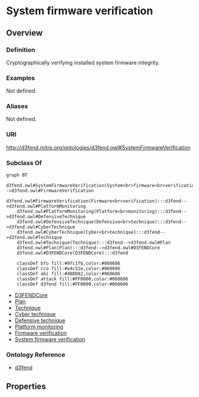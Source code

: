 # System firmware verification

## Overview

### Definition
Cryptographically verifying installed system firmware integrity.

### Examples
Not defined.

### Aliases
Not defined.

### URI
http://d3fend.mitre.org/ontologies/d3fend.owl#SystemFirmwareVerification

### Subclass Of
```mermaid
graph BT
    d3fend.owl#SystemFirmwareVerification(System<br>firmware<br>verification):::d3fend-->d3fend.owl#FirmwareVerification
    d3fend.owl#FirmwareVerification(Firmware<br>verification):::d3fend-->d3fend.owl#PlatformMonitoring
    d3fend.owl#PlatformMonitoring(Platform<br>monitoring):::d3fend-->d3fend.owl#DefensiveTechnique
    d3fend.owl#DefensiveTechnique(Defensive<br>technique):::d3fend-->d3fend.owl#CyberTechnique
    d3fend.owl#CyberTechnique(Cyber<br>technique):::d3fend-->d3fend.owl#Technique
    d3fend.owl#Technique(Technique):::d3fend-->d3fend.owl#Plan
    d3fend.owl#Plan(Plan):::d3fend-->d3fend.owl#D3FENDCore
    d3fend.owl#D3FENDCore(D3FENDCore):::d3fend
    
    classDef bfo fill:#97c1fb,color:#060606
    classDef cco fill:#e4c51e,color:#060606
    classDef abi fill:#48DD82,color:#060606
    classDef attack fill:#FF0000,color:#060606
    classDef d3fend fill:#FF0000,color:#060606
```

- [D3FENDCore](/docs/ontology/reference/model/D3FENDCore/D3FENDCore.md)
- [Plan](/docs/ontology/reference/model/D3FENDCore/Plan/Plan.md)
- [Technique](/docs/ontology/reference/model/D3FENDCore/Plan/Technique/Technique.md)
- [Cyber technique](/docs/ontology/reference/model/D3FENDCore/Plan/Technique/Cyber%20technique/Cyber%20technique.md)
- [Defensive technique](/docs/ontology/reference/model/D3FENDCore/Plan/Technique/Cyber%20technique/Defensive%20technique/Defensive%20technique.md)
- [Platform monitoring](/docs/ontology/reference/model/D3FENDCore/Plan/Technique/Cyber%20technique/Defensive%20technique/Platform%20monitoring/Platform%20monitoring.md)
- [Firmware verification](/docs/ontology/reference/model/D3FENDCore/Plan/Technique/Cyber%20technique/Defensive%20technique/Platform%20monitoring/Firmware%20verification/Firmware%20verification.md)
- [System firmware verification](/docs/ontology/reference/model/D3FENDCore/Plan/Technique/Cyber%20technique/Defensive%20technique/Platform%20monitoring/Firmware%20verification/System%20firmware%20verification/System%20firmware%20verification.md)


### Ontology Reference
- [d3fend](http://d3fend.mitre.org/ontologies/d3fend.owl#)

## Properties
